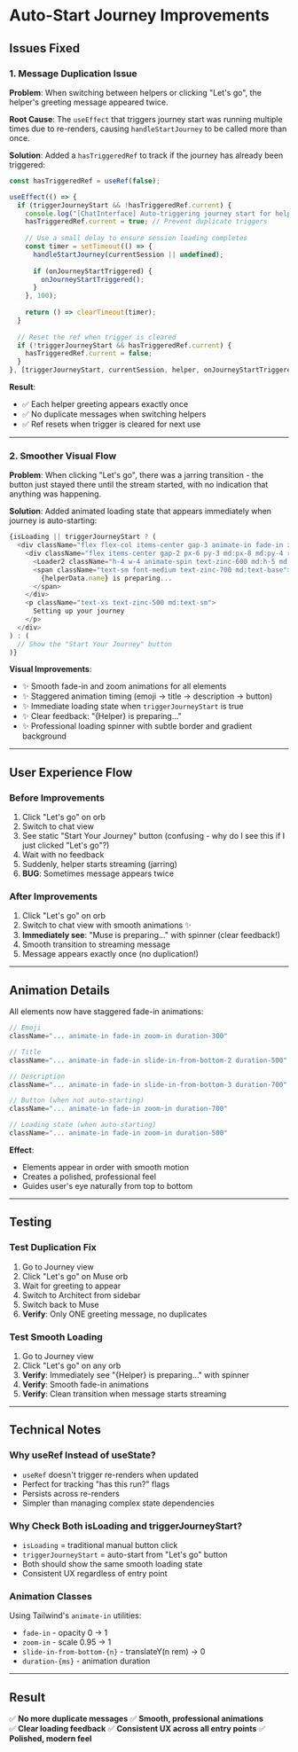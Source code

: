 # Auto-Start Journey Improvements

## Issues Fixed

### 1. Message Duplication Issue
**Problem**: When switching between helpers or clicking "Let's go", the helper's greeting message appeared twice.

**Root Cause**: The `useEffect` that triggers journey start was running multiple times due to re-renders, causing `handleStartJourney` to be called more than once.

**Solution**: Added a `hasTriggeredRef` to track if the journey has already been triggered:

```typescript
const hasTriggeredRef = useRef(false);

useEffect(() => {
  if (triggerJourneyStart && !hasTriggeredRef.current) {
    console.log("[ChatInterface] Auto-triggering journey start for helper:", helper);
    hasTriggeredRef.current = true; // Prevent duplicate triggers
    
    // Use a small delay to ensure session loading completes
    const timer = setTimeout(() => {
      handleStartJourney(currentSession || undefined);
      
      if (onJourneyStartTriggered) {
        onJourneyStartTriggered();
      }
    }, 100);
    
    return () => clearTimeout(timer);
  }
  
  // Reset the ref when trigger is cleared
  if (!triggerJourneyStart && hasTriggeredRef.current) {
    hasTriggeredRef.current = false;
  }
}, [triggerJourneyStart, currentSession, helper, onJourneyStartTriggered]);
```

**Result**: 
- ✅ Each helper greeting appears exactly once
- ✅ No duplicate messages when switching helpers
- ✅ Ref resets when trigger is cleared for next use

---

### 2. Smoother Visual Flow
**Problem**: When clicking "Let's go", there was a jarring transition - the button just stayed there until the stream started, with no indication that anything was happening.

**Solution**: Added animated loading state that appears immediately when journey is auto-starting:

```typescript
{isLoading || triggerJourneyStart ? (
  <div className="flex flex-col items-center gap-3 animate-in fade-in zoom-in duration-500">
    <div className="flex items-center gap-2 px-6 py-3 md:px-8 md:py-4 rounded-full bg-gradient-to-r from-zinc-100 to-zinc-50 border border-zinc-200">
      <Loader2 className="h-4 w-4 animate-spin text-zinc-600 md:h-5 md:w-5" />
      <span className="text-sm font-medium text-zinc-700 md:text-base">
        {helperData.name} is preparing...
      </span>
    </div>
    <p className="text-xs text-zinc-500 md:text-sm">
      Setting up your journey
    </p>
  </div>
) : (
  // Show the "Start Your Journey" button
)}
```

**Visual Improvements**:
- ✨ Smooth fade-in and zoom animations for all elements
- ✨ Staggered animation timing (emoji → title → description → button)
- ✨ Immediate loading state when `triggerJourneyStart` is true
- ✨ Clear feedback: "{Helper} is preparing..."
- ✨ Professional loading spinner with subtle border and gradient background

---

## User Experience Flow

### Before Improvements
1. Click "Let's go" on orb
2. Switch to chat view
3. See static "Start Your Journey" button (confusing - why do I see this if I just clicked "Let's go"?)
4. Wait with no feedback
5. Suddenly, helper starts streaming (jarring)
6. **BUG**: Sometimes message appears twice

### After Improvements
1. Click "Let's go" on orb
2. Switch to chat view with smooth animations ✨
3. **Immediately see**: "Muse is preparing..." with spinner (clear feedback!)
4. Smooth transition to streaming message
5. Message appears exactly once (no duplication!)

---

## Animation Details

All elements now have staggered fade-in animations:

```typescript
// Emoji
className="... animate-in fade-in zoom-in duration-300"

// Title  
className="... animate-in fade-in slide-in-from-bottom-2 duration-500"

// Description
className="... animate-in fade-in slide-in-from-bottom-3 duration-700"

// Button (when not auto-starting)
className="... animate-in fade-in zoom-in duration-700"

// Loading state (when auto-starting)
className="... animate-in fade-in zoom-in duration-500"
```

**Effect**: 
- Elements appear in order with smooth motion
- Creates a polished, professional feel
- Guides user's eye naturally from top to bottom

---

## Testing

### Test Duplication Fix
1. Go to Journey view
2. Click "Let's go" on Muse orb
3. Wait for greeting to appear
4. Switch to Architect from sidebar
5. Switch back to Muse
6. **Verify**: Only ONE greeting message, no duplicates

### Test Smooth Loading
1. Go to Journey view
2. Click "Let's go" on any orb
3. **Verify**: Immediately see "{Helper} is preparing..." with spinner
4. **Verify**: Smooth fade-in animations
5. **Verify**: Clean transition when message starts streaming

---

## Technical Notes

### Why useRef Instead of useState?
- `useRef` doesn't trigger re-renders when updated
- Perfect for tracking "has this run?" flags
- Persists across re-renders
- Simpler than managing complex state dependencies

### Why Check Both isLoading and triggerJourneyStart?
- `isLoading` = traditional manual button click
- `triggerJourneyStart` = auto-start from "Let's go" button
- Both should show the same smooth loading state
- Consistent UX regardless of entry point

### Animation Classes
Using Tailwind's `animate-in` utilities:
- `fade-in` - opacity 0 → 1
- `zoom-in` - scale 0.95 → 1
- `slide-in-from-bottom-{n}` - translateY(n rem) → 0
- `duration-{ms}` - animation duration

---

## Result

✅ **No more duplicate messages**
✅ **Smooth, professional animations**  
✅ **Clear loading feedback**
✅ **Consistent UX across all entry points**
✅ **Polished, modern feel**


